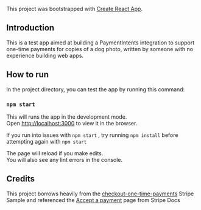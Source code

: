 This project was bootstrapped with [Create React App](https://github.com/facebook/create-react-app).

## Introduction
This is a test app aimed at building a PaymentIntents integration to support one-time payments for copies of a dog photo, written by someone with no experience building web apps. 

## How to run

In the project directory, you can test the app by running this command:
### `npm start`

This will runs the app in the development mode.<br />
Open [http://localhost:3000](http://localhost:3000) to view it in the browser.

If you run into issues with `npm start` , try running `npm install` before attempting again with `npm start` 

The page will reload if you make edits.<br />
You will also see any lint errors in the console.

## Credits
This project borrows heavily from the [checkout-one-time-payments](https://github.com/stripe-samples/checkout-one-time-payments) Stripe Sample and referenced the [Accept a payment](https://stripe.com/docs/payments/checkout/accept-a-payment) page from Stripe Docs